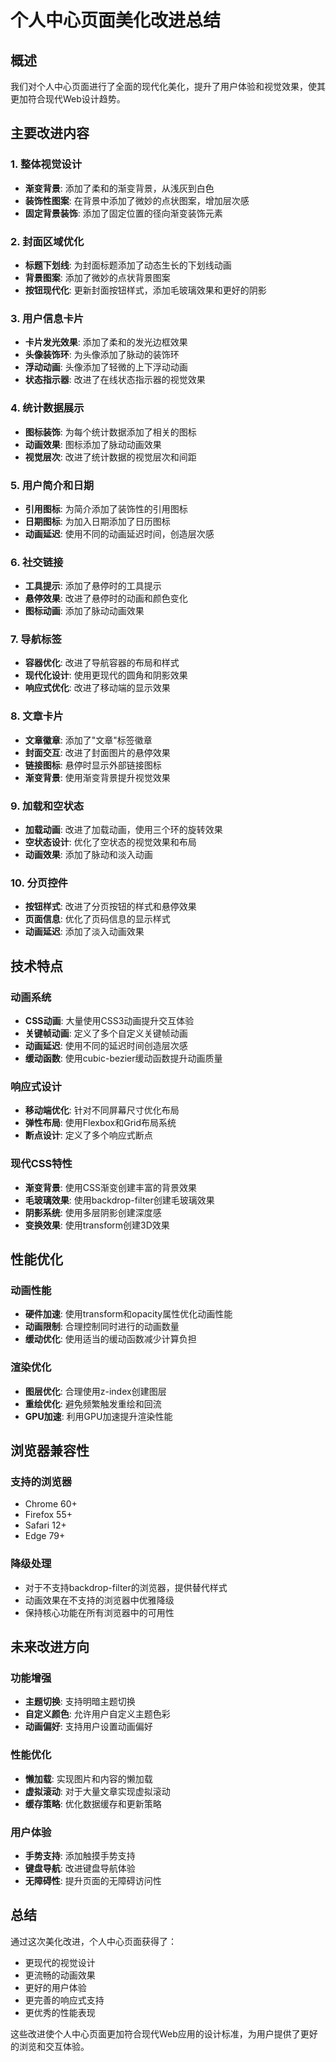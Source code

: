 # 个人中心页面美化改进总结

## 概述
我们对个人中心页面进行了全面的现代化美化，提升了用户体验和视觉效果，使其更加符合现代Web设计趋势。

## 主要改进内容

### 1. 整体视觉设计
- **渐变背景**: 添加了柔和的渐变背景，从浅灰到白色
- **装饰性图案**: 在背景中添加了微妙的点状图案，增加层次感
- **固定背景装饰**: 添加了固定位置的径向渐变装饰元素

### 2. 封面区域优化
- **标题下划线**: 为封面标题添加了动态生长的下划线动画
- **背景图案**: 添加了微妙的点状背景图案
- **按钮现代化**: 更新封面按钮样式，添加毛玻璃效果和更好的阴影

### 3. 用户信息卡片
- **卡片发光效果**: 添加了柔和的发光边框效果
- **头像装饰环**: 为头像添加了脉动的装饰环
- **浮动动画**: 头像添加了轻微的上下浮动动画
- **状态指示器**: 改进了在线状态指示器的视觉效果

### 4. 统计数据展示
- **图标装饰**: 为每个统计数据添加了相关的图标
- **动画效果**: 图标添加了脉动动画效果
- **视觉层次**: 改进了统计数据的视觉层次和间距

### 5. 用户简介和日期
- **引用图标**: 为简介添加了装饰性的引用图标
- **日期图标**: 为加入日期添加了日历图标
- **动画延迟**: 使用不同的动画延迟时间，创造层次感

### 6. 社交链接
- **工具提示**: 添加了悬停时的工具提示
- **悬停效果**: 改进了悬停时的动画和颜色变化
- **图标动画**: 添加了脉动动画效果

### 7. 导航标签
- **容器优化**: 改进了导航容器的布局和样式
- **现代化设计**: 使用更现代的圆角和阴影效果
- **响应式优化**: 改进了移动端的显示效果

### 8. 文章卡片
- **文章徽章**: 添加了"文章"标签徽章
- **封面交互**: 改进了封面图片的悬停效果
- **链接图标**: 悬停时显示外部链接图标
- **渐变背景**: 使用渐变背景提升视觉效果

### 9. 加载和空状态
- **加载动画**: 改进了加载动画，使用三个环的旋转效果
- **空状态设计**: 优化了空状态的视觉效果和布局
- **动画效果**: 添加了脉动和淡入动画

### 10. 分页控件
- **按钮样式**: 改进了分页按钮的样式和悬停效果
- **页面信息**: 优化了页码信息的显示样式
- **动画延迟**: 添加了淡入动画效果

## 技术特点

### 动画系统
- **CSS动画**: 大量使用CSS3动画提升交互体验
- **关键帧动画**: 定义了多个自定义关键帧动画
- **动画延迟**: 使用不同的延迟时间创造层次感
- **缓动函数**: 使用cubic-bezier缓动函数提升动画质量

### 响应式设计
- **移动端优化**: 针对不同屏幕尺寸优化布局
- **弹性布局**: 使用Flexbox和Grid布局系统
- **断点设计**: 定义了多个响应式断点

### 现代CSS特性
- **渐变背景**: 使用CSS渐变创建丰富的背景效果
- **毛玻璃效果**: 使用backdrop-filter创建毛玻璃效果
- **阴影系统**: 使用多层阴影创建深度感
- **变换效果**: 使用transform创建3D效果

## 性能优化

### 动画性能
- **硬件加速**: 使用transform和opacity属性优化动画性能
- **动画限制**: 合理控制同时进行的动画数量
- **缓动优化**: 使用适当的缓动函数减少计算负担

### 渲染优化
- **图层优化**: 合理使用z-index创建图层
- **重绘优化**: 避免频繁触发重绘和回流
- **GPU加速**: 利用GPU加速提升渲染性能

## 浏览器兼容性

### 支持的浏览器
- Chrome 60+
- Firefox 55+
- Safari 12+
- Edge 79+

### 降级处理
- 对于不支持backdrop-filter的浏览器，提供替代样式
- 动画效果在不支持的浏览器中优雅降级
- 保持核心功能在所有浏览器中的可用性

## 未来改进方向

### 功能增强
- **主题切换**: 支持明暗主题切换
- **自定义颜色**: 允许用户自定义主题色彩
- **动画偏好**: 支持用户设置动画偏好

### 性能优化
- **懒加载**: 实现图片和内容的懒加载
- **虚拟滚动**: 对于大量文章实现虚拟滚动
- **缓存策略**: 优化数据缓存和更新策略

### 用户体验
- **手势支持**: 添加触摸手势支持
- **键盘导航**: 改进键盘导航体验
- **无障碍性**: 提升页面的无障碍访问性

## 总结

通过这次美化改进，个人中心页面获得了：
- 更现代的视觉设计
- 更流畅的动画效果
- 更好的用户体验
- 更完善的响应式支持
- 更优秀的性能表现

这些改进使个人中心页面更加符合现代Web应用的设计标准，为用户提供了更好的浏览和交互体验。
